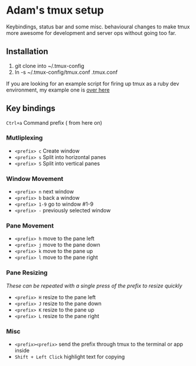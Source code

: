 Adam's tmux setup
=================
Keybindings, status bar and some misc. behavioural changes to make tmux more
awesome for development and server ops without going too far.

Installation
------------
1. git clone into ~/.tmux-config
2. ln -s ~/.tmux-config/tmux.conf .tmux.conf

If you are looking for an example script for firing up tmux as a ruby dev environment, my example one is [over here](http://github.com/AdamWhittingham/pastebit/blob/master/develop.sh)

Key bindings
------------
``Ctrl+a`` Command prefix (<prefix> from here on)

### Mutliplexing
* ``<prefix> c`` Create window
* ``<prefix> s`` Split into horizontal panes
* ``<prefix> S`` Split into vertical panes

### Window Movement
* ``<prefix> n`` next window
* ``<prefix> b`` back a window
* ``<prefix> 1-9`` go to window #1-9
* ``<prefix> -`` previously selected window

### Pane Movement
* ``<prefix> h`` move to the pane left
* ``<prefix> j`` move to the pane down
* ``<prefix> k`` move to the pane up
* ``<prefix> l`` move to the pane right

### Pane Resizing
*These can be repeated with a single press of the prefix to resize quickly*
* ``<prefix> H`` resize to the pane left
* ``<prefix> J`` resize to the pane down
* ``<prefix> K`` resize to the pane up
* ``<prefix> L`` resize to the pane right

### Misc
* ``<prefix><prefix>`` send the prefix through tmux to the terminal or app inside
* ``Shift + Left Click`` highlight text for copying
